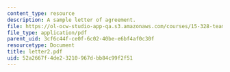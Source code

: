 ```yaml
---
content_type: resource
description: A sample letter of agreement.
file: https://ol-ocw-studio-app-qa.s3.amazonaws.com/courses/15-328-team-project-fall-2003/52a2667f4de23210967dbb84c99f2f51_letter2.pdf
file_type: application/pdf
parent_uid: 3cf6c44f-ce0f-6c02-40be-e6bf4af0c30f
resourcetype: Document
title: letter2.pdf
uid: 52a2667f-4de2-3210-967d-bb84c99f2f51
---
```

